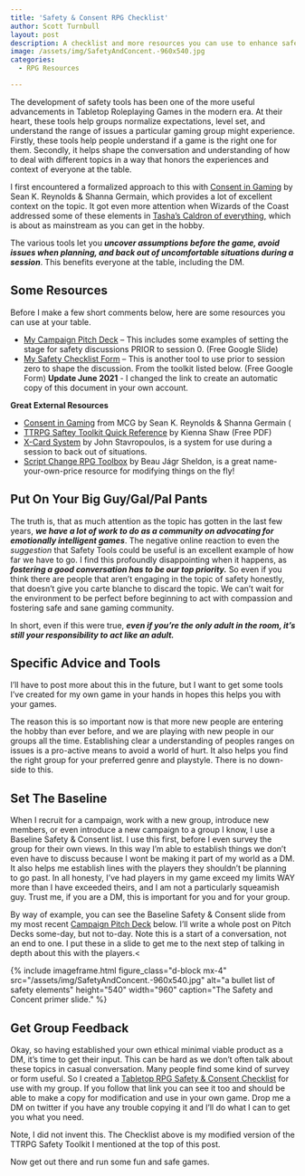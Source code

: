 ```yaml
---
title: 'Safety & Consent RPG Checklist'
author: Scott Turnbull
layout: post
description: A checklist and more resources you can use to enhance safety and concent in your TTRPGs.
image: /assets/img/SafetyAndConcent.-960x540.jpg
categories:
  - RPG Resources

---
```

The development of safety tools has been one of the more useful advancements in Tabletop Roleplaying Games in the modern era. At their heart, these tools help groups normalize expectations, level set, and understand the range of issues a particular gaming group might experience. Firstly, these tools help people understand if a game is the right one for them. Secondly, it helps shape the conversation and understanding of how to deal with different topics in a way that honors the experiences and context of everyone at the table.

I first encountered a formalized approach to this with <a rel="noreferrer noopener" href="https://www.montecookgames.com/consent-in-gaming/" target="_blank">Consent in Gaming</a> by Sean K. Reynolds & Shanna Germain, which provides a lot of excellent context on the topic. It got even more attention when Wizards of the Coast addressed some of these elements in <a data-type="URL" data-id="https://dnd.wizards.com/products/tabletop-games/rpg-products/tashas-cauldron-everything" href="https://dnd.wizards.com/products/tabletop-games/rpg-products/tashas-cauldron-everything">Tasha&#8217;s Caldron of everything</a><a data-type="URL" data-id="https://dnd.wizards.com/products/tabletop-games/rpg-products/tashas-cauldron-everything" rel="noreferrer noopener" href="https://dnd.wizards.com/products/tabletop-games/rpg-products/tashas-cauldron-everything" target="_blank">,</a> which is about as mainstream as you can get in the hobby. 

The various tools let you **_uncover assumptions before the game, avoid issues when planning, and back out of uncomfortable situations during a session_**. This benefits everyone at the table, including the DM.

## Some Resources

Before I make a few short comments below, here are some resources you can use at your table.

  * <a href="https://docs.google.com/presentation/d/1kjaK9Q9p90P54E2ITZPf0DHGyaZZMHXYAg52Ar19zp4/edit?usp=sharing" target="_blank" rel="noreferrer noopener">My Campaign Pitch Deck</a> &#8211; This includes some examples of setting the stage for safety discussions PRIOR to session 0. (Free Google Slide)
  * [My Safety Checklist Form](https://docs.google.com/forms/d/1XHjWwG3vdyhcX1uyAQT-XqwwhTZBFkW-JD9Ubhn_YUs/copy?usp=sharing) &#8211; This is another tool to use prior to session zero to shape the discussion. From the toolkit listed below. (Free Google Form) **Update June 2021** - I changed the link to create an automatic copy of this document in your own account.

**Great External Resources**

  * <a href="https://www.montecookgames.com/consent-in-gaming/" target="_blank" rel="noreferrer noopener">Consent in Gaming</a> from MCG by Sean K. Reynolds & Shanna Germain (
  * [TTRPG Saftey Toolkit Quick Reference](https://i.4pcdn.org/tg/1583202183294.pdf) by Kienna Shaw (Free PDF)
  * <a href="https://docs.google.com/document/d/1SB0jsx34bWHZWbnNIVVuMjhDkrdFGo1_hSC2BWPlI3A/mobilebasic" target="_blank" rel="noreferrer noopener">X-Card System</a> by John Stavropoulos, is a system for use during a session to back out of situations.
  * <a href="https://briebeau.itch.io/script-change" target="_blank" rel="noreferrer noopener">Script Change RPG Toolbox</a> by Beau Jágr Sheldon, is a great name-your-own-price resource for modifying things on the fly!

## Put On Your Big Guy/Gal/Pal Pants

The truth is, that as much attention as the topic has gotten in the last few years, **_we have a lot of work to do as a community on advocating for emotionally intelligent games_**. The negative online reaction to even the _suggestion_ that Safety Tools could be useful is an excellent example of how far we have to go. I find this profoundly disappointing when it happens, as **_fostering a good conversation has to be our top priority._** So even if you think there are people that aren&#8217;t engaging in the topic of safety honestly, that doesn&#8217;t give you carte blanche to discard the topic. We can&#8217;t wait for the environment to be perfect before beginning to act with compassion and fostering safe and sane gaming community.

In short, even if this were true, **_even if you&#8217;re the only adult in the room, it&#8217;s still your responsibility to act like an adult._**

## Specific Advice and Tools

I&#8217;ll have to post more about this in the future, but I want to get some tools I&#8217;ve created for my own game in your hands in hopes this helps you with your games.

The reason this is so important now is that more new people are entering the hobby than ever before, and we are playing with new people in our groups all the time. Establishing clear a understanding of peoples ranges on issues is a pro-active means to avoid a world of hurt. It also helps you find the right group for your preferred genre and playstyle. There is no down-side to this.

## Set The Baseline

When I recruit for a campaign, work with a new group, introduce new members, or even introduce a new campaign to a group I know, I use a Baseline Safety & Consent list. I use this first, before I even survey the group for their own views. In this way I&#8217;m able to establish things we don&#8217;t even have to discuss because I wont be making it part of my world as a DM. It also helps me establish lines with the players they shouldn&#8217;t be planning to go past. In all honesty, I&#8217;ve had players in my game exceed my limits WAY more than I have exceeded theirs, and I am not a particularly squeamish guy. Trust me, if you are a DM, this is important for you and for your group.

By way of example, you can see the Baseline Safety & Consent slide from my most recent <a rel="noreferrer noopener" href="https://docs.google.com/presentation/d/1kjaK9Q9p90P54E2ITZPf0DHGyaZZMHXYAg52Ar19zp4/edit?usp=sharing" target="_blank">Campaign Pitch Deck</a> below. I&#8217;ll write a whole post on Pitch Decks some-day, but not to-day. Note this is a start of a conversation, not an end to one. I put these in a slide to get me to the next step of talking in depth about this with the players.<


{% include imageframe.html
  figure_class="d-block mx-4"
  src="/assets/img/SafetyAndConcent.-960x540.jpg"
  alt="a bullet list of safety elements"
  height="540" width="960"
  caption="The Safety and Concent primer slide."
 %}


## Get Group Feedback

Okay, so having established your own ethical minimal viable product as a DM, it&#8217;s time to get their input. This can be hard as we don&#8217;t often talk about these topics in casual conversation. Many people find some kind of survey or form useful. So I created a <a rel="noreferrer noopener" href="https://docs.google.com/forms/d/1XHjWwG3vdyhcX1uyAQT-XqwwhTZBFkW-JD9Ubhn_YUs/edit?usp=sharing" target="_blank">Tabletop RPG Safety & Consent Checklist</a> for use with my group. If you follow that link you can see it too and should be able to make a copy for modification and use in your own game. Drop me a DM on twitter if you have any trouble copying it and I&#8217;ll do what I can to get you what you need.

Note, I did not invent this. The Checklist above is my modified version of the TTRPG Safety Toolkit I mentioned at the top of this post.

Now get out there and run some fun and safe games.
